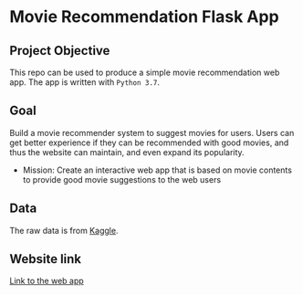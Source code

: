 # Movie Recommendation Flask App

## Project Objective 
This repo can be used to produce a simple movie recommendation web app. The app is written with `Python 3.7`.


## Goal
Build a movie recommender system to suggest movies for users. Users can get better experience if they can be recommended with good movies, and thus the website can maintain, and even expand its popularity. 

* Mission: Create an interactive web app that is based on movie contents to provide good movie suggestions to the web users


## Data
The raw data is from [Kaggle](https://www.kaggle.com/rounakbanik/the-movies-dataset/data). 


## Website link
[Link to the web app](https://immense-castle-88704.herokuapp.com/)
